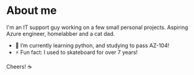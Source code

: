 # About me

I'm an IT support guy working on a few small personal projects. Aspiring Azure engineer, homelabber and a cat dad.

- 🌱 I’m currently learning python, and studying to pass AZ-104!
- ⚡ Fun fact: I used to skateboard for over 7 years!

Cheers! ☕
